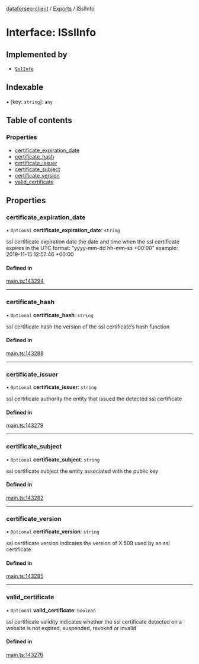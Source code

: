[dataforseo-client](../README.md) / [Exports](../modules.md) / ISslInfo

# Interface: ISslInfo

## Implemented by

- [`SslInfo`](../classes/SslInfo.md)

## Indexable

▪ [key: `string`]: `any`

## Table of contents

### Properties

- [certificate\_expiration\_date](ISslInfo.md#certificate_expiration_date)
- [certificate\_hash](ISslInfo.md#certificate_hash)
- [certificate\_issuer](ISslInfo.md#certificate_issuer)
- [certificate\_subject](ISslInfo.md#certificate_subject)
- [certificate\_version](ISslInfo.md#certificate_version)
- [valid\_certificate](ISslInfo.md#valid_certificate)

## Properties

### certificate\_expiration\_date

• `Optional` **certificate\_expiration\_date**: `string`

ssl certificate expiration date
the date and time when the ssl certificate expires
in the UTC format: “yyyy-mm-dd hh-mm-ss +00:00”
example:
2019-11-15 12:57:46 +00:00

#### Defined in

[main.ts:143294](https://github.com/dataforseo/TypeScriptClient/blob/7ca1aa4/main.ts#L143294)

___

### certificate\_hash

• `Optional` **certificate\_hash**: `string`

ssl certificate hash
the version of the ssl certificate’s hash function

#### Defined in

[main.ts:143288](https://github.com/dataforseo/TypeScriptClient/blob/7ca1aa4/main.ts#L143288)

___

### certificate\_issuer

• `Optional` **certificate\_issuer**: `string`

ssl certificate authority
the entity that issued the detected ssl certificate

#### Defined in

[main.ts:143279](https://github.com/dataforseo/TypeScriptClient/blob/7ca1aa4/main.ts#L143279)

___

### certificate\_subject

• `Optional` **certificate\_subject**: `string`

ssl certificate subject
the entity associated with the public key

#### Defined in

[main.ts:143282](https://github.com/dataforseo/TypeScriptClient/blob/7ca1aa4/main.ts#L143282)

___

### certificate\_version

• `Optional` **certificate\_version**: `string`

ssl certificate version
indicates the version of X.509 used by an ssl certificate

#### Defined in

[main.ts:143285](https://github.com/dataforseo/TypeScriptClient/blob/7ca1aa4/main.ts#L143285)

___

### valid\_certificate

• `Optional` **valid\_certificate**: `boolean`

ssl certificate validity
indicates whether the ssl certificate detected on a website is not expired, suspended, revoked or invalid

#### Defined in

[main.ts:143276](https://github.com/dataforseo/TypeScriptClient/blob/7ca1aa4/main.ts#L143276)
